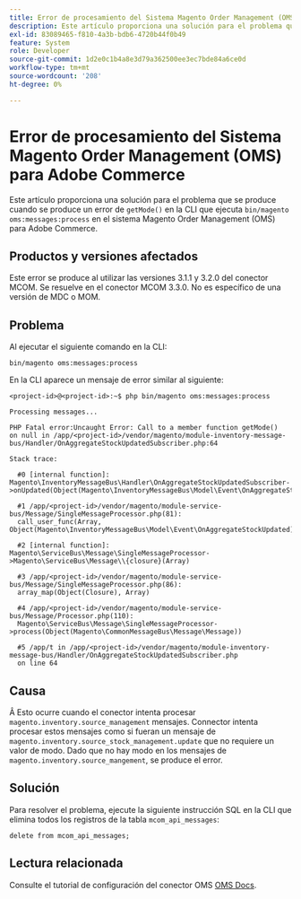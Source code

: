 ```yaml
---
title: Error de procesamiento del Sistema Magento Order Management (OMS) para Adobe Commerce
description: Este artículo proporciona una solución para el problema que se produce cuando se produce un error "getMode()" en la CLI que ejecuta "bin/magento oms:messages:process" en el sistema Magento Order Management (OMS) para Adobe Commerce.
exl-id: 83089465-f810-4a3b-bdb6-4720b44f0b49
feature: System
role: Developer
source-git-commit: 1d2e0c1b4a8e3d79a362500ee3ec7bde84a6ce0d
workflow-type: tm+mt
source-wordcount: '208'
ht-degree: 0%

---
```


# Error de procesamiento del Sistema Magento Order Management (OMS) para Adobe Commerce

Este artículo proporciona una solución para el problema que se produce cuando se produce un error de `getMode()` en la CLI que ejecuta `bin/magento oms:messages:process` en el sistema Magento Order Management (OMS) para Adobe Commerce.

## Productos y versiones afectados

Este error se produce al utilizar las versiones 3.1.1 y 3.2.0 del conector MCOM. Se resuelve en el conector MCOM 3.3.0. No es específico de una versión de MDC o MOM.

## Problema

Al ejecutar el siguiente comando en la CLI:

`bin/magento oms:messages:process`

En la CLI aparece un mensaje de error similar al siguiente:

```
<project-id>@<project-id>:~$ php bin/magento oms:messages:process

Processing messages...

PHP Fatal error:Uncaught Error: Call to a member function getMode()
on null in /app/<project-id>/vendor/magento/module-inventory-message-bus/Handler/OnAggregateStockUpdatedSubscriber.php:64

Stack trace:

  #0 [internal function]: Magento\InventoryMessageBus\Handler\OnAggregateStockUpdatedSubscriber->onUpdated(Object(Magento\InventoryMessageBus\Model\Event\OnAggregateStockUpdated))

  #1 /app/<project-id>/vendor/magento/module-service-bus/Message/SingleMessageProcessor.php(81):
  call_user_func(Array, Object(Magento\InventoryMessageBus\Model\Event\OnAggregateStockUpdated))

  #2 [internal function]: Magento\ServiceBus\Message\SingleMessageProcessor->Magento\ServiceBus\Message\\{closure}(Array)

  #3 /app/<project-id>/vendor/magento/module-service-bus/Message/SingleMessageProcessor.php(86):
  array_map(Object(Closure), Array)

  #4 /app/<project-id>/vendor/magento/module-service-bus/Message/Processor.php(110):
  Magento\ServiceBus\Message\SingleMessageProcessor->process(Object(Magento\CommonMessageBus\Message\Message))

  #5 /app/t in /app/<project-id>/vendor/magento/module-inventory-message-bus/Handler/OnAggregateStockUpdatedSubscriber.php
  on line 64
```

## Causa

Â
Esto ocurre cuando el conector intenta procesar `magento.inventory.source_management` mensajes. Connector intenta procesar estos mensajes como si fueran un mensaje de `magento.inventory.source_stock_management.update` que no requiere un valor de modo. Dado que no hay modo en los mensajes de `magento.inventory.source_mangement`, se produce el error.

## Solución

Para resolver el problema, ejecute la siguiente instrucción SQL en la CLI que elimina todos los registros de la tabla `mcom_api_messages`:

`delete from mcom_api_messages;`

## Lectura relacionada

Consulte el tutorial de configuración del conector OMS [OMS Docs](https://omsdocs.magento.com/en/integration/connector/setup-tutorial/).
